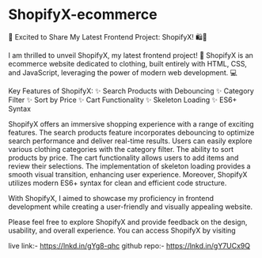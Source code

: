 # ShopifyX-ecommerce
🌟 Excited to Share My Latest Frontend Project: ShopifyX! 🛍️👗

I am thrilled to unveil ShopifyX, my latest frontend project! 🎉 ShopifyX is an ecommerce website dedicated to clothing, built entirely with HTML, CSS, and JavaScript, leveraging the power of modern web development. 💻

Key Features of ShopifyX:
✨ Search Products with Debouncing
✨ Category Filter
✨ Sort by Price
✨ Cart Functionality
✨ Skeleton Loading
✨ ES6+ Syntax

ShopifyX offers an immersive shopping experience with a range of exciting features. The search products feature incorporates debouncing to optimize search performance and deliver real-time results. Users can easily explore various clothing categories with the category filter. The ability to sort products by price. The cart functionality allows users to add items and review their selections. The implementation of skeleton loading provides a smooth visual transition, enhancing user experience. Moreover, ShopifyX utilizes modern ES6+ syntax for clean and efficient code structure.

With ShopifyX, I aimed to showcase my proficiency in frontend development while creating a user-friendly and visually appealing website.

Please feel free to explore ShopifyX and provide feedback on the design, usability, and overall experience. You can access ShopifyX by visiting

live link:- https://lnkd.in/gYg8-qhc
github repo:- https://lnkd.in/gY7UCx9Q

